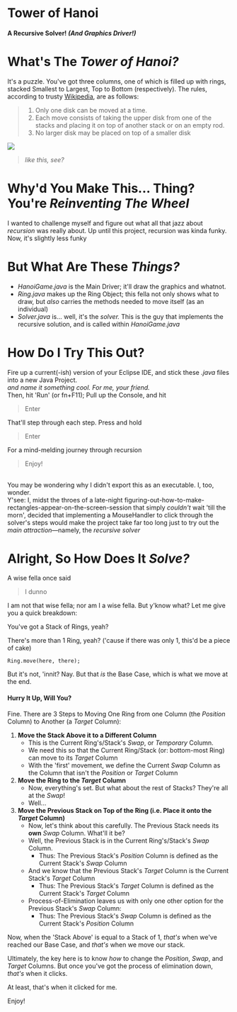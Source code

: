 # Tower of Hanoi
#### A Recursive Solver! *(And Graphics Driver!)*

# What's The *Tower of Hanoi?*
It's a puzzle. You've got three columns, one of which is filled up with rings, stacked Smallest to Largest, Top to Bottom (respectively).
The rules, according to trusty [Wikipedia](https://en.wikipedia.org/wiki/Tower_of_Hanoi), are as follows:
>1. Only one disk can be moved at a time.
>2. Each move consists of taking the upper disk from one of the stacks and placing it on top of another stack or on an empty rod.
>3. No larger disk may be placed on top of a smaller disk

![](hanoi.gif)
>*like this, see?*


# Why'd You Make This... Thing? You're *Reinventing The Wheel*
I wanted to challenge myself and figure out what all that jazz about *recursion* was really about. Up until this project, recursion was kinda funky. Now, it's slightly less funky

# But What Are These *Things?*
- *HanoiGame.java* is the Main Driver; it'll draw the graphics and whatnot.
- *Ring.java* makes up the Ring Object; this fella not only shows what to draw, but *also* carries the methods needed to move itself (as an individual)
- *Solver.java* is... well, it's the *solver.* This is the guy that implements the recursive solution, and is called within *HanoiGame.java*

# How Do I Try This Out?
Fire up a current(-ish) version of your Eclipse IDE, and stick these *.java* files into a new Java Project.
</br>*and name it something cool. For me, your friend.*
</br>Then, hit 'Run' (or fn+F11); Pull up the Console, and hit 
>Enter

That'll step through each step. Press and hold
>Enter

For a mind-melding journey through recursion
>Enjoy!

</br>You may be wondering why I didn't export this as an executable. I, too, wonder.
</br>Y'see: I, midst the throes of a late-night figuring-out-how-to-make-rectangles-appear-on-the-screen-session that simply *couldn't* wait 'till the morn', decided that implementing a MouseHandler to click through the solver's steps would make the project take far too long just to try out the *main attraction*—namely, the *recursive solver*

# Alright, So How Does It *Solve?*
A wise fella once said
>I dunno

I am not that wise fella; nor am I a wise fella. But y'know what? Let me give you a quick breakdown:

You've got a Stack of Rings, yeah?

There's more than 1 Ring, yeah? ('cause if there was only 1, this'd be a piece of cake)
```
Ring.move(here, there);
```
But it's not, 'innit? Nay. But that *is* the Base Case, which is what we move at the end.

#### Hurry It Up, Will You?
Fine.
There are 3 Steps to Moving One Ring from one Column (the *Position* Column) to Another (a *Target* Column):
1. **Move the Stack Above it to a Different Column**
   - This is the Current Ring's/Stack's *Swap*, or *Temporary* Column.
   - We need this so that the Current Ring/Stack (or: bottom-most Ring) can move to its *Target* Column
   - With the 'first' movement, we define the Current *Swap* Column as the Column that isn't the *Position* or *Target* Column
2. **Move the Ring to the *Target* Column**
   - Now, everything's set. But what about the rest of Stacks? They're all at the *Swap*! 
   - Well...
3. **Move the Previous Stack on Top of the Ring (i.e. Place it onto the *Target* Column)**
   - Now, let's think about this carefully. The Previous Stack needs its **own** *Swap* Column. What'll it be?
   - Well, the Previous Stack is in the Current Ring's/Stack's *Swap* Column. 
     - Thus: The Previous Stack's *Position* Column is defined as the Current Stack's *Swap* Column
   - And we know that the Previous Stack's *Target* Column is the Current Stack's *Target* Column
     - Thus: The Previous Stack's *Target* Column is defined as the Current Stack's *Target* Column
   - Process-of-Elimination leaves us with only one other option for the Previous Stack's *Swap* Column:
     - Thus: The Previous Stack's *Swap* Column is defined as the Current Stack's *Position* Column
    
Now, when the 'Stack Above' is equal to a Stack of 1, *that's* when we've reached our Base Case, and *that's* when we move our stack.

Ultimately, the key here is to know *how* to change the *Position*, *Swap*, and *Target* Columns. But once you've got the process of elimination down, *that's* when it clicks.

At least, that's when it clicked for me.

Enjoy!
